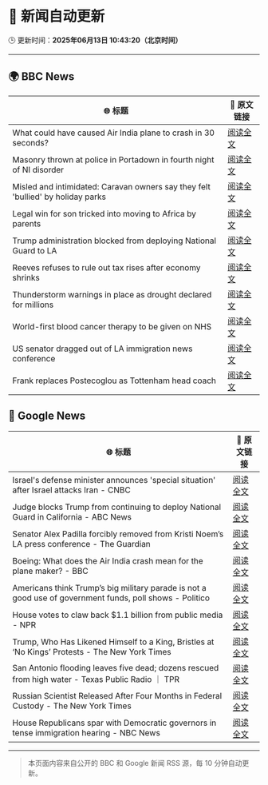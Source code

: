# 🧠 新闻自动更新

🕒 更新时间：**2025年06月13日 10:43:20（北京时间）**

---

## 🌍 BBC News

| 🌐 标题 | 🔗 原文链接 |
|--------|-------------|
| What could have caused Air India plane to crash in 30 seconds? | [阅读全文](https://www.bbc.com/news/articles/c626y121rxxo) |
| Masonry thrown at police in Portadown in fourth night of NI disorder | [阅读全文](https://www.bbc.com/news/articles/c20xrq9vzz7o) |
| Misled and intimidated: Caravan owners say they felt 'bullied' by holiday parks | [阅读全文](https://www.bbc.com/news/articles/c2016lxnepno) |
| Legal win for son tricked into moving to Africa by parents | [阅读全文](https://www.bbc.com/news/articles/clyg0p88z83o) |
| Trump administration blocked from  deploying National Guard to LA | [阅读全文](https://www.bbc.com/news/articles/cd62d8jp046o) |
| Reeves refuses to rule out tax rises after economy shrinks | [阅读全文](https://www.bbc.com/news/articles/cy5e6ly9qq3o) |
| Thunderstorm warnings in place as drought declared for millions | [阅读全文](https://www.bbc.com/news/articles/c14k6vp62zxo) |
| World-first blood cancer therapy to be given on NHS | [阅读全文](https://www.bbc.com/news/articles/ckg4kj2nxjgo) |
| US senator dragged out of LA immigration news conference | [阅读全文](https://www.bbc.com/news/articles/c5ygn48djrko) |
| Frank replaces Postecoglou as Tottenham head coach | [阅读全文](https://www.bbc.com/sport/football/articles/c15n8wv2yq8o) |

## 📰 Google News

| 🌐 标题 | 🔗 原文链接 |
|--------|-------------|
| Israel's defense minister announces 'special situation' after Israel attacks Iran - CNBC | [阅读全文](https://news.google.com/rss/articles/CBMiugFBVV95cUxQY1RfaG1kWm9hV2VTaTF4MkhocndPUFdHYVBWazJrVXBzQkttNVdIR3BkNmt0SlJqNUY0RUtxWmlzTGw3S0Q4SHpwaU5QV2dpenR0cVM5V2dnRkl3SWRkZ3pBUG0yb1VsNUFVREViTWhsUjl3RkZNY2xXWHMzQ3dXTDlaZkxiUV9td1RtR0wwcUNCSGRKSlF2bVl3VFdkUWMxNlpSNVVmSDhxSklQYXpGak9GaUxHcFpFemc?oc=5) |
| Judge blocks Trump from continuing to deploy National Guard in California - ABC News | [阅读全文](https://news.google.com/rss/articles/CBMipwFBVV95cUxOZy11dmdqV1daTVpnZUczVDBKSFRJaEJveE1yc3pDQW5VZWtzQ1RDcnFKNnZKQi0wQi1RVGhlVW83M3lOblVHYWt3Z2RlTkYwNVg5cU9rb3BabXdyVU5ENWl1MVByck12MHc1T19OQUdKWDlrS2oxcWtzTEdJZlFUR2szeWVIcU45Y3EtVGM3emUyN3A1M2lBMDJ6VFJ6ckRrcU55aDZSSdIBrAFBVV95cUxNYk1Rb2NJb3puWkJIYlFYT0NJVFROZmpLMWljTkxkdkdSdENfcjRJaFpHaDlRYVI5M1RnakE3ZlFSN1RSZEM1TzF0NGwwbVZoZVhfU0lubUVjdjNpSmdicHAwTkkzdFVQNEdnZ1FGU19aaUgydndiT19pYTdSdnRITXEzN3pGZ2FFdWxtbG90V2ZMUHRPSEh4Qk9GemtFOHp3WVE4S2lnSk5iWkps?oc=5) |
| Senator Alex Padilla forcibly removed from Kristi Noem’s LA press conference - The Guardian | [阅读全文](https://news.google.com/rss/articles/CBMimAFBVV95cUxQcGd5akVhcGxqNlAtQWtGVEZrTnhjZ1pSelc4OTVRRUZ5eGdHUzJuZ0tvZGxWclRVZFMxT3dtUmZhYU14aFppd1diWmZJbmI1VE80UGU1R0ItSmp1NnM4RGNpc3JLcXpLQlBnMzlvdTNORlV4MkNYemdqXzBhOG93dGQyeWM1amViNEx0dC1URG0tVVFjam9zeQ?oc=5) |
| Boeing: What does the Air India crash mean for the plane maker? - BBC | [阅读全文](https://news.google.com/rss/articles/CBMiWkFVX3lxTFBxaUJNRElfd0hYYk5iRVg2ZlpRT1hlVnZ3V1RpT0NuQzdyR0FId0NuM0NlNmxFaklWMFQ4QU9jUXpFc0NuLWtWRC1sT3BVb0ozeFVhb0lKWTZud9IBX0FVX3lxTE9jVGl5R0N2QzVDdDhkXzZndjVZQWRPVVVxYU9tNl9CSDgxUTIxYmNscVpXRWpyQVlxb0QzTnlYLWNCYy1BR3h0SWVBall0UHdubklyOE1iRFFwVlh5Y0Qw?oc=5) |
| Americans think Trump’s big military parade is not a good use of government funds, poll shows - Politico | [阅读全文](https://news.google.com/rss/articles/CBMiggFBVV95cUxNN0VfeUtlXzk0cTFCQnNXZkJCR3o2MDYzakZiRllyOV9FUm0tY3hHWEtIUFpoUnJYYkNNOE9fZ0psY3o1aTBfNlBjU0dYSWhiZndhM21iVWUwb0F1VlJpSXNQX3ZUWUc4ZERsYm1CdHVIQzBkNHR2Z09YM0xlbTl6Y0F3?oc=5) |
| House votes to claw back $1.1 billion from public media - NPR | [阅读全文](https://news.google.com/rss/articles/CBMitwFBVV95cUxNenNMWU5GN3c2QURSV21OdExXeWtlNE9kSlBkeHBPOE91dTlqQU1MTjNhOERoVGVhcVlpUGFTOGlsbHF0TjhvNTIzeDNLdkU4WS1kZkRza0VpVVVESUFqaExCN0Nxb01zcWRkbklkZTZFS3czZWtfQm1ydHVzaVd4NVNTdWo5QjN1dmxtRkJ0UHZKam1iR2c3SWM2Z0Z1bWJHWW90VUdkSDZuSGFySVE5YWJhVnp6S00?oc=5) |
| Trump, Who Has Likened Himself to a King, Bristles at ‘No Kings’ Protests - The New York Times | [阅读全文](https://news.google.com/rss/articles/CBMigAFBVV95cUxPc2lBRmxIektyRnoybGcwbGE5TllfanhleGNBT2RrclViZnIybEU4U3V2Y2VsQ2lsWDdVY2xkczV5bkFsX3FYMFctdC1XWUc4NE1rUlZaOGdlb0hVVmtEeGVUQTJoeGlJU1lFYU84aTR4RVU4dWQxeVFkTG5uTjFjaA?oc=5) |
| San Antonio flooding leaves five dead; dozens rescued from high water - Texas Public Radio ｜ TPR | [阅读全文](https://news.google.com/rss/articles/CBMisAFBVV95cUxQcUpKN1M1ZDE5V3QxV0J6ZVdVclpzdzc4QmZCYkQ1V2lpR19aXzliMmJoZVZuOF83WGlCWHJWUXlmUVRzX0psdi1qWHFNeTU5WVNEdkdNaEVEN2phTmZGY0JDUVptNVJXMjdMc2hqeHh1RlU1c0RxYXMwbV8td3lTaHF6N2ppSHIyNUNuTGdVMnMtSFVGVjg1WnpzTkNlSDNJZWpQTGEzcWRFWDh1dEFrdQ?oc=5) |
| Russian Scientist Released After Four Months in Federal Custody - The New York Times | [阅读全文](https://news.google.com/rss/articles/CBMiiAFBVV95cUxOdHZSczF6dHdwRVJLME5UeEwtMUY2VjhwMWFTWjZQcGEwVFQ0UlRfX2hGMWFRZXFLNC0xNHJmcFVOLV8yOG45dGJfNFBoRi0tMmlDYk9LSGJTMDQyNGtjWFhRVXV2TFZTSlJ0YU9Pa1lBVng2RUpZMG9uWW9PM0RuOGxtaG1vNkNn?oc=5) |
| House Republicans spar with Democratic governors in tense immigration hearing - NBC News | [阅读全文](https://news.google.com/rss/articles/CBMivwFBVV95cUxQSGhkTGg0aEhfaXJTTF81Sk9RU0tuRDBneDYzb1VhZFFJRGJuNkZnVE1PUXhyQkRPdm84UkM4eUwxNXB4bnhNMm45R0V3bDRtSUhNWS10X1NNOHVqNDVxQUc4NFZ4ZFlSaE5nc2d0Qzdza1RzTHpCeVJsamhlVUs4T19rMEY5ODNNdDJWM2ZKZGlOT3NYZzVia0w1QXc4NUM2TXhza3JCNzBwa05MaHFNclRPTWExZzRwWE41dUk3a9IBVkFVX3lxTE5kMVlERHptc0s4bl9TOVVfM0VOQ1VnWE0ycG5Xek14Qml2V0NyUXpzNERwaENTenk3U21DdGl5V3NLTnZkLUZucUdHeXJsd3JDOWp5RDd3?oc=5) |

---
> 本页面内容来自公开的 BBC 和 Google 新闻 RSS 源，每 10 分钟自动更新。
